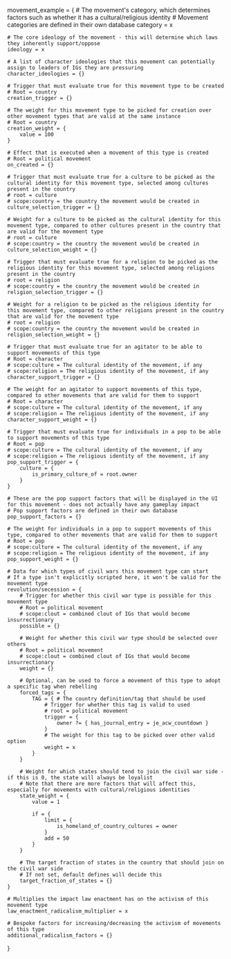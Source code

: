 ﻿movement_example = {
	# The movement's category, which determines factors such as whether it has a cultural/religious identity
	# Movement categories are defined in their own database
	category = x
	
	# The core ideology of the movement - this will determine which laws they inherently support/oppose
	ideology = x
	
	# A list of character ideologies that this movement can potentially assign to leaders of IGs they are pressuring 
	character_ideologies = {}
	
	# Trigger that must evaluate true for this movement type to be created 
	# Root = country
	creation_trigger = {}
	
	# The weight for this movement type to be picked for creation over other movement types that are valid at the same instance
	# Root = country
	creation_weight = {
		value = 100
	}
	
	# Effect that is executed when a movement of this type is created
	# Root = political movement
	on_created = {}
	
	# Trigger that must evaluate true for a culture to be picked as the cultural identity for this movement type, selected among cultures present in the country
	# root = culture
	# scope:country = the country the movement would be created in
	culture_selection_trigger = {}		
	
	# Weight for a culture to be picked as the cultural identity for this movement type, compared to other cultures present in the country that are valid for the movement type
	# root = culture
	# scope:country = the country the movement would be created in
	culture_selection_weight = {}		
	
	# Trigger that must evaluate true for a religion to be picked as the religious identity for this movement type, selected among religions present in the country
	# root = religion
	# scope:country = the country the movement would be created in
	religion_selection_trigger = {}		
	
	# Weight for a religion to be picked as the religious identity for this movement type, compared to other religions present in the country that are valid for the movement type
	# root = religion
	# scope:country = the country the movement would be created in
	religion_selection_weight = {}		
	
	# Trigger that must evaluate true for an agitator to be able to support movements of this type
	# Root = character
	# scope:culture = The cultural identity of the movement, if any
	# scope:religion = The religious identity of the movement, if any
	character_support_trigger = {}
	
	# The weight for an agitator to support movements of this type, compared to other movements that are valid for them to support
	# Root = character
	# scope:culture = The cultural identity of the movement, if any
	# scope:religion = The religious identity of the movement, if any
	character_support_weight = {}
	
	# Trigger that must evaluate true for individuals in a pop to be able to support movements of this type
	# Root = pop
	# scope:culture = The cultural identity of the movement, if any
	# scope:religion = The religious identity of the movement, if any
	pop_support_trigger = {
		culture = {
			is_primary_culture_of = root.owner
		}
	}

	# These are the pop support factors that will be displayed in the UI for this movement - does not actually have any gameplay impact
	# Pop support factors are defined in their own database
	pop_support_factors = {}

	# The weight for individuals in a pop to support movements of this type, compared to other movements that are valid for them to support
	# Root = pop
	# scope:culture = The cultural identity of the movement, if any
	# scope:religion = The religious identity of the movement, if any
	pop_support_weight = {}	
	
	# Data for which types of civil wars this movement type can start
	# If a type isn't explicitly scripted here, it won't be valid for the movement type
	revolution/secession = {
		# Trigger for whether this civil war type is possible for this movement type
		# Root = political movement
		# scope:clout = combined clout of IGs that would become insurrectionary
		possible = {}
		
		# Weight for whether this civil war type should be selected over others
		# Root = political movement
		# scope:clout = combined clout of IGs that would become insurrectionary
		weight = {}

		# Optional, can be used to force a movement of this type to adopt a specific tag when rebelling
		forced_tags = {
			TAG = { # The country definition/tag that should be used
				# Trigger for whether this tag is valid to used
				# root = political movement
				trigger = {
					owner ?= { has_journal_entry = je_acw_countdown }
				}
				# The weight for this tag to be picked over other valid option
				weight = x
			}
		}
	
		# Weight for which states should tend to join the civil war side - if this is 0, the state will always be loyalist
		# Note that there are more factors that will affect this, especially for movements with cultural/religious identities
		state_weight = {
			value = 1

			if = {
				limit = {
					is_homeland_of_country_cultures = owner
				}
				add = 50
			}
		}

		# The target fraction of states in the country that should join on the civil war side
		# If not set, default defines will decide this
		target_fraction_of_states = {}		
	}
	
	# Multiplies the impact law enactment has on the activism of this movement type
	law_enactment_radicalism_multiplier = x
	
	# Bespoke factors for increasing/decreasing the activism of movements of this type
	additional_radicalism_factors = {}	
}	
